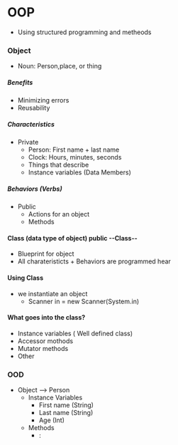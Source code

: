 # OOP

- Using structured programming and metheods 

### Object

- Noun: Person,place, or thing

##### Benefits

- Minimizing errors
- Reusability 

##### Characteristics

- Private
	- Person: First name + last name
	- Clock: Hours, minutes, seconds
	- Things that describe
	- Instance variables (Data Members)

##### Behaviors (Verbs)

- Public
	- Actions for an object
	- Methods

#### Class (data type of object) public --Class--

- Blueprint for object
- All charateristicts + Behaviors are programmed hear

#### Using Class

- we instantiate an object
	- Scanner in = new Scanner(System.in)

#### What goes into the class?

- Instance variables ( Well defined class)
- Accessor mothods
- Mutator methods
- Other

### OOD

- Object --> Person
	- Instance Variables	
		- First name (String)
		- Last name (String)
		- Age (Int)
	- Methods
		- :

